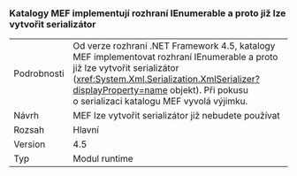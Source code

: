 ### <a name="mef-catalogs-implement-ienumerable-and-therefore-can-no-longer-be-used-to-create-a-serializer"></a>Katalogy MEF implementují rozhraní IEnumerable a proto již lze vytvořit serializátor

|   |   |
|---|---|
|Podrobnosti|Od verze rozhraní .NET Framework 4.5, katalogy MEF implementovat rozhraní IEnumerable a proto již lze vytvořit serializátor (<xref:System.Xml.Serialization.XmlSerializer?displayProperty=name> objekt). Při pokusu o serializaci katalogu MEF vyvolá výjimku.|
|Návrh|MEF lze vytvořit serializátor již nebudete používat|
|Rozsah|Hlavní|
|Version|4.5|
|Typ|Modul runtime|

